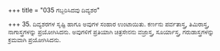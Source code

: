 +++
title = "035 ಗಬ್ಬರಿಸಿದವು ದಿವ್ಯಶರ"

+++
35. ದಿವ್ಯಶರಗಳ ಸೃಷ್ಟಿ ಹಾಗೂ ಅವುಗಳ ಸಂಹಾರ ಉಂಟಾಯಿತು. ಕರ್ಣನು ಪರ್ವತಾಸ್ತ್ರ, ತಿಮಿರಾಸ್ತ್ರ, ನಾಗಾಸ್ತ್ರಗಳನ್ನು ಪ್ರಯೋಗಿಸಿದನು. ಅವುಗಳಿಗೆ ಪ್ರತಿಯಾಗಿ ಚಿತ್ರಸೇನನು ವಜ್ರಾಸ್ತ್ರ, ಸೂರ್ಯಾಸ್ತ್ರ, ಗರುಡಾಸ್ತ್ರಗಳನ್ನು ಕ್ರಮವಾಗಿ ಪ್ರಯೋಗಿಸಿದನು.